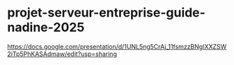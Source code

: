 # projet-serveur-entreprise-guide-nadine-2025

https://docs.google.com/presentation/d/1UNL5ng5CrAj_11fsmzzBNgIXXZSW2iTp5PhKASAdmaw/edit?usp=sharing 

